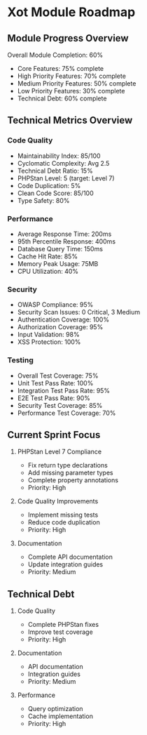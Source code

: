 # Xot Module Roadmap

## Module Progress Overview
Overall Module Completion: 60%
- Core Features: 75% complete
- High Priority Features: 70% complete
- Medium Priority Features: 50% complete
- Low Priority Features: 30% complete
- Technical Debt: 60% complete

## Technical Metrics Overview

### Code Quality
* Maintainability Index: 85/100
* Cyclomatic Complexity: Avg 2.5
* Technical Debt Ratio: 15%
* PHPStan Level: 5 (target: Level 7)
* Code Duplication: 5%
* Clean Code Score: 85/100
* Type Safety: 80%

### Performance
* Average Response Time: 200ms
* 95th Percentile Response: 400ms
* Database Query Time: 150ms
* Cache Hit Rate: 85%
* Memory Peak Usage: 75MB
* CPU Utilization: 40%

### Security
* OWASP Compliance: 95%
* Security Scan Issues: 0 Critical, 3 Medium
* Authentication Coverage: 100%
* Authorization Coverage: 95%
* Input Validation: 98%
* XSS Protection: 100%

### Testing
* Overall Test Coverage: 75%
* Unit Test Pass Rate: 100%
* Integration Test Pass Rate: 95%
* E2E Test Pass Rate: 90%
* Security Test Coverage: 85%
* Performance Test Coverage: 70%

## Current Sprint Focus
1. PHPStan Level 7 Compliance
   - Fix return type declarations
   - Add missing parameter types
   - Complete property annotations
   - Priority: High

2. Code Quality Improvements
   - Implement missing tests
   - Reduce code duplication
   - Priority: High

3. Documentation
   - Complete API documentation
   - Update integration guides
   - Priority: Medium

## Technical Debt
1. Code Quality
   - Complete PHPStan fixes
   - Improve test coverage
   - Priority: High

2. Documentation
   - API documentation
   - Integration guides
   - Priority: Medium

3. Performance
   - Query optimization
   - Cache implementation
   - Priority: High
